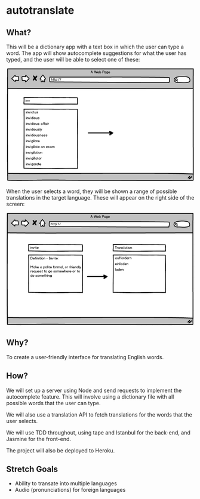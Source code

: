 # autotranslate

## What?
This will be a dictionary app with a text box in which the user can type a word. The app will show autocomplete suggestions for what the user has typed, and the user will be able to select one of these:

![image showing autocompleting](./assets/autocompleting.png)

When the user selects a word, they will be shown a range of possible translations in the target language. These will appear on the right side of the screen:

![image showing translating](./assets/translating.png)

## Why?
To create a user-friendly interface for translating English words.

## How?
We will set up a server using Node and send requests to implement the autocomplete feature. This will involve using a dictionary file with all possible words that the user can type.

We will also use a translation API to fetch translations for the words that the user selects.

We will use TDD throughout, using tape and Istanbul for the back-end, and Jasmine for the front-end.

The project will also be deployed to Heroku.

## Stretch Goals

* Ability to transate into multiple languages
* Audio (pronunciations) for foreign languages
